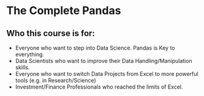 # The Complete Pandas

## Who this course is for:
* Everyone who want to step into Data Science. Pandas is Key to everything.
* Data Scientists who want to improve their Data Handling/Manipulation skills.
* Everyone who want to switch Data Projects from Excel to more powerful tools (e.g. in Research/Science)
* Investment/Finance Professionals who reached the limits of Excel.
